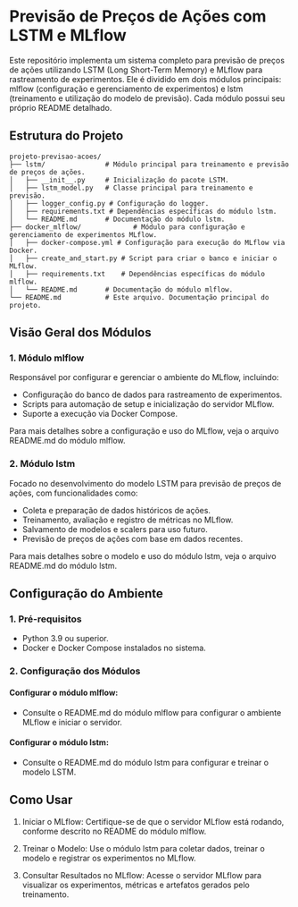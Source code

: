 # Previsão de Preços de Ações com LSTM e MLflow

Este repositório implementa um sistema completo para previsão de preços de ações utilizando LSTM (Long Short-Term Memory) e MLflow para rastreamento de experimentos. Ele é dividido em dois módulos principais: mlflow (configuração e gerenciamento de experimentos) e lstm (treinamento e utilização do modelo de previsão). Cada módulo possui seu próprio README detalhado.

## Estrutura do Projeto

```
projeto-previsao-acoes/
├── lstm/               # Módulo principal para treinamento e previsão de preços de ações.
│   ├── __init__.py     # Inicialização do pacote LSTM.
│   ├── lstm_model.py   # Classe principal para treinamento e previsão.
│   ├── logger_config.py # Configuração do logger.
│   ├── requirements.txt # Dependências específicas do módulo lstm.
│   └── README.md       # Documentação do módulo lstm.
├── docker_mlflow/             # Módulo para configuração e gerenciamento de experimentos MLflow.
│   ├── docker-compose.yml # Configuração para execução do MLflow via Docker.
│   ├── create_and_start.py # Script para criar o banco e iniciar o MLflow.
│   ├── requirements.txt    # Dependências específicas do módulo mlflow.
│   └── README.md       # Documentação do módulo mlflow.
└── README.md           # Este arquivo. Documentação principal do projeto.
```

## Visão Geral dos Módulos

### 1. Módulo mlflow

Responsável por configurar e gerenciar o ambiente do MLflow, incluindo:

- Configuração do banco de dados para rastreamento de experimentos.
- Scripts para automação de setup e inicialização do servidor MLflow.
- Suporte a execução via Docker Compose.

Para mais detalhes sobre a configuração e uso do MLflow, veja o arquivo README.md do módulo mlflow.

### 2. Módulo lstm

Focado no desenvolvimento do modelo LSTM para previsão de preços de ações, com funcionalidades como:

- Coleta e preparação de dados históricos de ações.
- Treinamento, avaliação e registro de métricas no MLflow.
- Salvamento de modelos e scalers para uso futuro.
- Previsão de preços de ações com base em dados recentes.

Para mais detalhes sobre o modelo e uso do módulo lstm, veja o arquivo README.md do módulo lstm.

## Configuração do Ambiente

### 1. Pré-requisitos

- Python 3.9 ou superior.
- Docker e Docker Compose instalados no sistema.

### 2. Configuração dos Módulos
#### Configurar o módulo mlflow:

- Consulte o README.md do módulo mlflow para configurar o ambiente MLflow e iniciar o servidor.

#### Configurar o módulo lstm:

- Consulte o README.md do módulo lstm para configurar e treinar o modelo LSTM.

## Como Usar

1. Iniciar o MLflow: Certifique-se de que o servidor MLflow está rodando, conforme descrito no README do módulo mlflow.

2. Treinar o Modelo: Use o módulo lstm para coletar dados, treinar o modelo e registrar os experimentos no MLflow.

3. Consultar Resultados no MLflow: Acesse o servidor MLflow para visualizar os experimentos, métricas e artefatos gerados pelo treinamento.